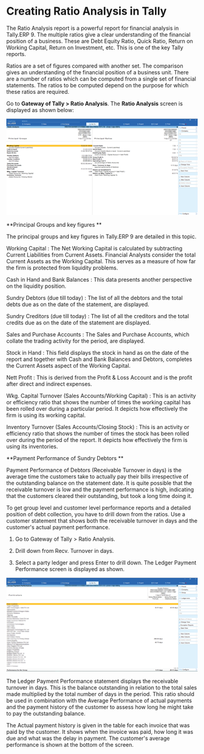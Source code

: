 # Creating Ratio Analysis in Tally #



The Ratio Analysis report is a powerful report for financial analysis in Tally.ERP 9. The multiple ratios give a clear understanding of the financial position of a business. These are Debt Equity Ratio, Quick Ratio, Return on Working Capital, Return on Investment, etc. This is one of the key Tally reports.

Ratios are a set of figures compared with another set. The comparison gives an understanding of the financial position of a business unit. There are a number of ratios which can be computed from a single set of financial statements. The ratios to be computed depend on the purpose for which these ratios are required.

Go to **Gateway of Tally > Ratio Analysis**. The **Ratio Analysis** screen is displayed as shown below:
 
 ![Alt text](https://github.com/Protontech-1803/General/blob/main/RatioAnalysisInTally/img/1.png)
 

**Principal Groups and key figures **

The principal groups and key figures in Tally.ERP 9 are detailed in this topic. 

Working Capital : The Net Working Capital is calculated by subtracting Current Liabilities from Current Assets. Financial Analysts consider the total Current Assets as the Working Capital. This serves as a measure of how far the firm is protected from liquidity problems. 

Cash in Hand and Bank Balances : This data presents another perspective on the liquidity position. 

Sundry Debtors (due till today) : The list of all the debtors and the total debts due as on the date of the statement, are displayed.

Sundry Creditors (due till today) : The list of all the creditors and the total credits due as on the date of the statement are displayed. 

Sales and Purchase Accounts : The Sales and Purchase Accounts, which collate the trading activity for the period, are displayed. 

Stock in Hand : This field displays the stock in hand as on the date of the report and together with Cash and Bank Balances and Debtors, completes the Current Assets aspect of the Working Capital. 

Nett Profit : This is derived from the Profit & Loss Account and is the profit after direct and indirect expenses. 

Wkg. Capital Turnover (Sales Accounts/Working Capital) : This is an activity or efficiency ratio that shows the number of times the working capital has been rolled over during a particular period. It depicts how effectively the firm is using its working capital. 

Inventory Turnover (Sales Accounts/Closing Stock) : This is an activity or efficiency ratio that shows the number of times the stock has been rolled over during the period of the report. It depicts how effectively the firm is using its inventories.

**Payment Performance of Sundry Debtors **

Payment Performance of Debtors (Receivable Turnover in days) is the average time the customers take to actually pay their bills irrespective of the outstanding balance on the statement date. It is quite possible that the receivable turnover is low and the payment performance is high, indicating that the customers cleared their outstanding, but took a long time doing it. 

To get group level and customer level performance reports and a detailed position of debt collection, you have to drill down from the ratios. Use a customer statement that shows both the receivable turnover in days and the customer's actual payment performance. 

1. Go to Gateway of Tally > Ratio Analysis.
 
2. Drill down from Recv. Turnover in days. 

3. Select a party ledger and press Enter to drill down. The Ledger Payment Performance screen is displayed as shown.


 ![Alt text](https://github.com/Protontech-1803/General/blob/main/RatioAnalysisInTally/img/2.png)	 

 
The Ledger Payment Performance statement displays the receivable turnover in days. This is the balance outstanding in relation to the total sales made multiplied by the total number of days in the period. This ratio should be used in combination with the Average Performance of actual payments and the payment history of the customer to assess how long he might take to pay the outstanding balance. 

The Actual payment history is given in the table for each invoice that was paid by the customer. It shows when the invoice was paid, how long it was due and what was the delay in payment. The customer's average performance is shown at the bottom of the screen. 



